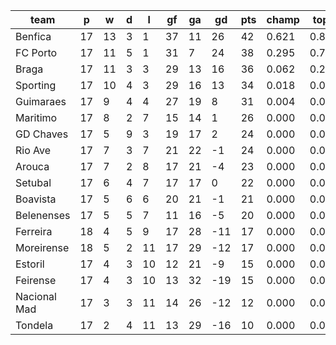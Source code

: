 |     team     | p  | w  | d | l  | gf | ga | gd  | pts | champ | top2  | top3  | top4  |  5-7  | bot4  | bot3  | bot2  |
|--------------|----|----|---|----|----|----|-----|-----|-------|-------|-------|-------|-------|-------|-------|-------|
| Benfica      | 17 | 13 | 3 |  1 | 37 | 11 |  26 |  42 | 0.621 | 0.893 | 0.974 | 0.996 | 0.004 | 0.000 | 0.000 | 0.000|
| FC Porto     | 17 | 11 | 5 |  1 | 31 |  7 |  24 |  38 | 0.295 | 0.737 | 0.922 | 0.982 | 0.018 | 0.000 | 0.000 | 0.000|
| Braga        | 17 | 11 | 3 |  3 | 29 | 13 |  16 |  36 | 0.062 | 0.253 | 0.648 | 0.877 | 0.119 | 0.000 | 0.000 | 0.000|
| Sporting     | 17 | 10 | 4 |  3 | 29 | 16 |  13 |  34 | 0.018 | 0.086 | 0.301 | 0.664 | 0.321 | 0.000 | 0.000 | 0.000|
| Guimaraes    | 17 |  9 | 4 |  4 | 27 | 19 |   8 |  31 | 0.004 | 0.030 | 0.141 | 0.382 | 0.566 | 0.000 | 0.000 | 0.000|
| Maritimo     | 17 |  8 | 2 |  7 | 15 | 14 |   1 |  26 | 0.000 | 0.001 | 0.008 | 0.042 | 0.525 | 0.004 | 0.001 | 0.000|
| GD Chaves    | 17 |  5 | 9 |  3 | 19 | 17 |   2 |  24 | 0.000 | 0.000 | 0.004 | 0.020 | 0.391 | 0.009 | 0.003 | 0.000|
| Rio Ave      | 17 |  7 | 3 |  7 | 21 | 22 |  -1 |  24 | 0.000 | 0.000 | 0.002 | 0.016 | 0.334 | 0.014 | 0.005 | 0.001|
| Arouca       | 17 |  7 | 2 |  8 | 17 | 21 |  -4 |  23 | 0.000 | 0.000 | 0.000 | 0.005 | 0.176 | 0.046 | 0.019 | 0.006|
| Setubal      | 17 |  6 | 4 |  7 | 17 | 17 |   0 |  22 | 0.000 | 0.000 | 0.001 | 0.008 | 0.237 | 0.027 | 0.010 | 0.003|
| Boavista     | 17 |  5 | 6 |  6 | 20 | 21 |  -1 |  21 | 0.000 | 0.000 | 0.001 | 0.007 | 0.183 | 0.049 | 0.022 | 0.007|
| Belenenses   | 17 |  5 | 5 |  7 | 11 | 16 |  -5 |  20 | 0.000 | 0.000 | 0.000 | 0.002 | 0.098 | 0.091 | 0.045 | 0.015|
| Ferreira     | 18 |  4 | 5 |  9 | 17 | 28 | -11 |  17 | 0.000 | 0.000 | 0.000 | 0.000 | 0.007 | 0.464 | 0.292 | 0.156|
| Moreirense   | 18 |  5 | 2 | 11 | 17 | 29 | -12 |  17 | 0.000 | 0.000 | 0.000 | 0.000 | 0.010 | 0.452 | 0.284 | 0.152|
| Estoril      | 17 |  4 | 3 | 10 | 12 | 21 |  -9 |  15 | 0.000 | 0.000 | 0.000 | 0.000 | 0.009 | 0.442 | 0.287 | 0.156|
| Feirense     | 17 |  4 | 3 | 10 | 13 | 32 | -19 |  15 | 0.000 | 0.000 | 0.000 | 0.000 | 0.002 | 0.747 | 0.601 | 0.402|
| Nacional Mad | 17 |  3 | 3 | 11 | 14 | 26 | -12 |  12 | 0.000 | 0.000 | 0.000 | 0.000 | 0.001 | 0.770 | 0.640 | 0.453|
| Tondela      | 17 |  2 | 4 | 11 | 13 | 29 | -16 |  10 | 0.000 | 0.000 | 0.000 | 0.000 | 0.000 | 0.884 | 0.788 | 0.647|
